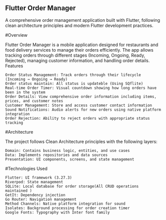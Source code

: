 ## Flutter Order Manager

A comprehensive order management application built with Flutter, following clean architecture principles and modern Flutter development practices.
 
#Overview

Flutter Order Manager is a mobile application designed for restaurants and food delivery services to manage their orders efficiently. The app allows tracking orders through different stages (Incoming, Ongoing, Ready, Rejected), managing customer information, and handling order details.
Features

    Order Status Management: Track orders through their lifecycle (Incoming → Ongoing → Ready)
    Order status maintain: All status is updateble (Using SQflite)
    Real-time Order Timer: Visual countdown showing how long orders have been in the system
    Order Details: View comprehensive order information including items, prices, and customer notes
    Customer Management: Store and access customer contact information
    Sound Notifications: Audio alerts for new orders using native platform integration
    Order Rejection: Ability to reject orders with appropriate status tracking

#Architecture

The project follows Clean Architecture principles with the following layers:

    Domain: Contains business logic, entities, and use cases
    Data: Implements repositories and data sources
    Presentation: UI components, screens, and state management

#Technologies Used

    Flutter: UI framework (3.27.3)
    Riverpod: State management
    SQLite: Local database for order storage(All CRUD operations maintained )
    GetIt: Dependency injection
    Go Router: Navigation management
    Method Channels: Native platform integration for sound
    Isolates: Background processing for order creation timer
    Google Fonts: Typography with Inter font family
